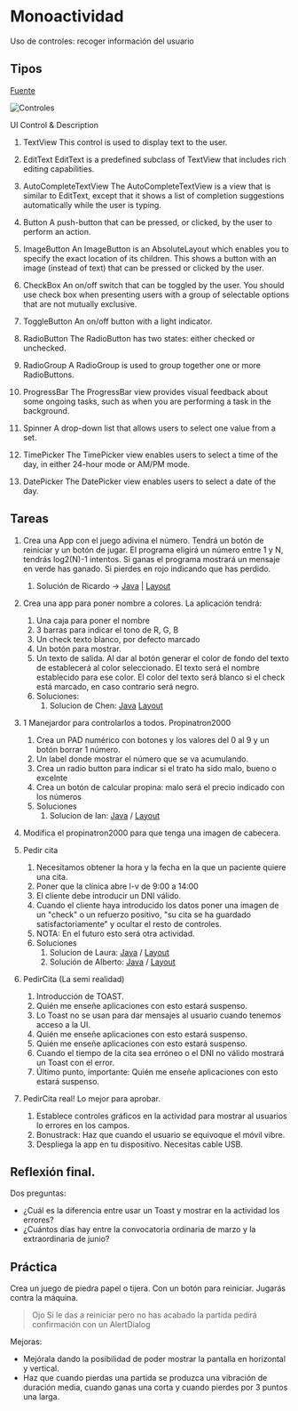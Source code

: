 # Monoactividad

Uso de controles: recoger información del usuario

## Tipos

[Fuente](https://www.tutorialspoint.com/android/android_user_interface_controls.htm)

![Controles](https://www.tutorialspoint.com/android/images/ui_control.jpg)

UI Control & Description
1.	TextView
This control is used to display text to the user.

2.	EditText
EditText is a predefined subclass of TextView that includes rich editing capabilities.

3.	AutoCompleteTextView
The AutoCompleteTextView is a view that is similar to EditText, except that it shows a list of completion suggestions automatically while the user is typing.

4.	Button
A push-button that can be pressed, or clicked, by the user to perform an action.

5.	ImageButton
An ImageButton is an AbsoluteLayout which enables you to specify the exact location of its children. This shows a button with an image (instead of text) that can be pressed or clicked by the user.

6.	CheckBox
An on/off switch that can be toggled by the user. You should use check box when presenting users with a group of selectable options that are not mutually exclusive.

7.	ToggleButton
An on/off button with a light indicator.

8.	RadioButton
The RadioButton has two states: either checked or unchecked.

9.	RadioGroup
A RadioGroup is used to group together one or more RadioButtons.

10.	ProgressBar
The ProgressBar view provides visual feedback about some ongoing tasks, such as when you are performing a task in the background.

11.	Spinner
A drop-down list that allows users to select one value from a set.

12.	TimePicker
The TimePicker view enables users to select a time of the day, in either 24-hour mode or AM/PM mode.

13.	DatePicker
The DatePicker view enables users to select a date of the day.


## Tareas

1. Crea una App con el juego adivina el número. Tendrá un botón de reiniciar y un botón de jugar. El programa eligirá un número entre 1 y N, tendrás log2(N)-1 intentos. Si ganas el programa mostrará un mensaje en verde has ganado. Si pierdes en rojo indicando que has perdido.
    1. Solución de Ricardo -> [Java](https://github.com/ricardoharrison/DAM2V/blob/main/PMDM/ProyectosAndroidStudio/GuessIt/app/src/main/java/com/rittz/guessit/MainActivity.java) | [Layout](https://github.com/ricardoharrison/DAM2V/blob/main/PMDM/ProyectosAndroidStudio/GuessIt/app/src/main/res/layout/activity_main.xml)

2. Crea una app para poner nombre a colores. La aplicación tendrá:
    1. Una caja para poner el nombre
    2. 3 barras para indicar el tono de R, G, B
    3. Un check texto blanco, por defecto marcado
    3. Un botón para mostrar.
    4. Un texto de salida. Al dar al botón generar el color de fondo del texto de establecerá al color seleccionado. El texto será el nombre establecido para ese color. El color del texto será blanco si el check está marcado, en caso contrario será negro.
    5. Soluciones:
        1. Solucion de Chen: [Java](https://github.com/Xing2707/PMDM/blob/master/app/src/main/java/com/example/pmdm/ut02/u2e2NombreColo.java) [Layout](https://github.com/Xing2707/PMDM/blob/master/app/src/main/res/layout/activity_u2e2_nombre_colo.xml)

3. 1 Manejardor para controlarlos a todos. Propinatron2000
    1. Crea un PAD numérico con botones y los valores del 0 al 9 y un botón borrar 1 número.
    2. Un label donde mostrar el número que se va acumulando.
    2. Crea un radio button para indicar si el trato ha sido malo, bueno o excelnte
    3. Crea un botón de calcular propina: malo será el precio indicado con los números
    4. Soluciones
       1. Solucion de Ian: [Java](https://github.com/ianharrisonromero/DAM2Eloy/blob/main/pmdm/AndroidStudioProjects/Propineitor9000/app/src/main/java/com/example/propineitor9000/MainActivity.java) / [Layout](https://github.com/ianharrisonromero/DAM2Eloy/blob/main/pmdm/AndroidStudioProjects/Propineitor9000/app/src/main/res/layout/activity_main.xml)
4. Modifica el propinatron2000 para que tenga una imagen de cabecera. 

5. Pedir cita
    1. Necesitamos obtener la hora y la fecha en la que un paciente quiere una cita.
    2. Poner que la clínica abre l-v de 9:00 a 14:00
    3. El cliente debe introducir un DNI válido.
    4. Cuando el cliente haya introducido los datos poner una imagen de un "check" o un refuerzo positivo, "su cita se ha guardado satisfactoriamente" y ocultar el resto de controles.
    5. NOTA: En el futuro esto será otra actividad.
    6. Soluciones
        1. Solucion de Laura: [Java](https://github.com/LauraCorSan/PMDM-2324/blob/master/app/src/main/java/com/example/pmdm_2324/ut02/u2a5PedirCita.java) / [Layout](https://github.com/LauraCorSan/PMDM-2324/blob/master/app/src/main/res/layout/activity_u2a5_pedir_cita.xml)
        2. Solución de Alberto: [Java](https://github.com/AlbertoMorenoArcos/PMDM2324/blob/master/app/src/main/java/com/example/pmdm2324/ut02/u2a5Citatron4000.java) /
                                   [Layout](https://github.com/AlbertoMorenoArcos/PMDM2324/blob/master/app/src/main/res/layout/activity_u2a5_citatron4000.xml)

6. PedirCita (La semi realidad)
    1. Introducción de TOAST.
    2. Quién me enseñe aplicaciones con esto estará suspenso.
    3. Lo Toast no se usan para dar mensajes al usuario cuando tenemos acceso a la UI.
    4. Quién me enseñe aplicaciones con esto estará suspenso.
    5. Quién me enseñe aplicaciones con esto estará suspenso.
    6. Cuando el tiempo de la cita sea erróneo o el DNI no válido mostrará un Toast con el error.
    7. Último punto, importante: Quién me enseñe aplicaciones con esto estará suspenso.

7. PedirCita real! Lo mejor para aprobar.
    1. Establece controles gráficos en la actividad para mostrar al usuarios lo errores en los campos.
    2. Bonustrack: Haz que cuando el usuario se equivoque el móvil vibre.
    3. Despliega la app en tu dispositivo. Necesitas cable USB.

## Reflexión final.

Dos preguntas:
- ¿Cuál es la diferencia entre usar un Toast y mostrar en la actividad los errores?
- ¿Cuántos días hay entre la convocatoria ordinaria de marzo y la extraordinaria de junio?


## Práctica

Crea un juego de piedra papel o tijera. Con un botón para reiniciar. Jugarás contra la máquina.

> Ojo Si le das a reiniciar pero no has acabado la partida pedirá confirmación con un AlertDialog

Mejoras:
- Mejórala dando la posibilidad de poder mostrar la pantalla en horizontal y vertical.
- Haz que cuando pierdas una partida se produzca una vibración de duración media, cuando ganas una corta y cuando pierdes por 3 puntos una larga.
